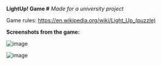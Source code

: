 **LightUp! Game #**
_Made for a university project_

Game rules: https://en.wikipedia.org/wiki/Light_Up_(puzzle)


**Screenshots from the game:**

![image](https://github.com/hoftom/LightUp/assets/61198497/2b16485b-b5b2-4977-8942-b862affbf1d8)

![image](https://github.com/hoftom/LightUp/assets/61198497/5f518b36-045c-421e-94ba-0e35e0c00609)
